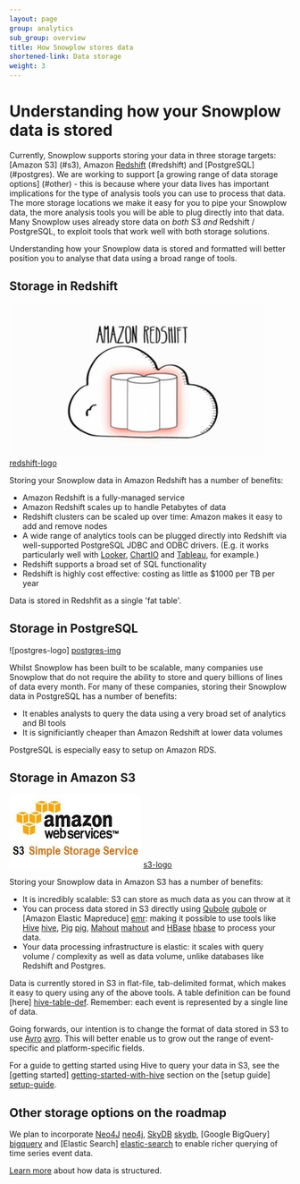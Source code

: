 ```yaml
---
layout: page
group: analytics
sub_group: overview
title: How Snowplow stores data
shortened-link: Data storage
weight: 3
---
```


# Understanding how your Snowplow data is stored

Currently, Snowplow supports storing your data in three storage targets: [Amazon S3] (#s3), Amazon [Redshift] (#redshift) and [PostgreSQL] (#postgres). We are working to support [a growing range of data storage options] (#other) - this is because where your data lives has important implications for the type of analysis tools you can use to process that data. The more storage locations we make it easy for you to pipe your Snowplow data, the more analysis tools you will be able to plug directly into that data. Many Snowplow uses already store data on _both_ S3 _and_ Redshift / PostgreSQL, to exploit tools that work well with both storage solutions. 

Understanding how your Snowplow data is stored and formatted will better position you to analyse that data using a broad range of tools.

<h2><a name="redshift">Storage in Redshift</a></h2>

![redshift-logo] [redshift-logo]

Storing your Snowplow data in Amazon Redshift has a number of benefits:

* Amazon Redshift is a fully-managed service
* Amazon Redshift scales up to handle Petabytes of data
* Redshift clusters can be scaled up over time: Amazon makes it easy to add and remove nodes
* A wide range of analytics tools can be plugged directly into Redshift via well-supported PostgreSQL JDBC and ODBC drivers. (E.g. it works particularly well with [Looker][looker], [ChartIO][chartio] and [Tableau][tableau], for example.) 
* Redshift supports a broad set of SQL functionality
* Redshift is highly cost effective: costing as little as $1000 per TB per year

Data is stored in Redshfit as a single 'fat table'.

<h2><a name="postgres">Storage in PostgreSQL</a></h2>

![postgres-logo] [postgres-img]

Whilst Snowplow has been built to be scalable, many companies use Snowplow that do not require the ability to store and query billions of lines of data every month. For many of these companies, storing their Snowplow data in PostgreSQL has a number of benefits:

* It enables analysts to query the data using a very broad set of analytics and BI tools
* It is significiantly cheaper than Amazon Redshift at lower data volumes

PostgreSQL is especially easy to setup on Amazon RDS.

<h2><a name="s3">Storage in Amazon S3</a></h2>

![s3-logo] [s3-logo]

Storing your Snowplow data in Amazon S3 has a number of benefits:

* It is incredibly scalable: S3 can store as much data as you can throw at it
* You can process data stored in S3 directly using [Qubole] [qubole] or [Amazon Elastic Mapreduce] [emr]: making it possible to use tools like [Hive] [hive], [Pig] [pig], [Mahout] [mahout] and [HBase] [hbase] to process your data. 
* Your data processing infrastructure is elastic: it scales with query volume / complexity as well as data volume, unlike databases like Redshift and Postgres.

Data is currently stored in S3 in flat-file, tab-delimited format, which makes it easy to query using any of the above tools. A table definition can be found [here] [hive-table-def]. Remember: each event is represented by a single line of data.

Going forwards, our intention is to change the format of data stored in S3 to use [Avro] [avro]. This will better enable us to grow out the range of event-specific and platform-specific fields.

For a guide to getting started using Hive to query your data in S3, see the [getting started] [getting-started-with-hive] section on the [setup guide] [setup-guide].



<h2><a name="other">Other storage options on the roadmap</a></h2>

We plan to incorporate [Neo4J] [neo4j], [SkyDB] [skydb], [Google BigQuery] [bigquery] and [Elastic Search] [elastic-search] to enable richer querying of time series event data.


[Learn more][table-structure] about how data is structured.


[apachehive]: #apachehive
[infobright]: #infobright
[infobright-website]: http://www.infobright.org/
[wiki]: http://github.com/snowplow/snowplow/wiki
[github-repo]: http://github.com/snowplow/snowplow
[s3]: http://aws.amazon.com/s3/
[serde]: https://github.com/snowplow/snowplow/tree/master/3-etl/hive/snowplow-log-deserializers
[table-structure]: snowplow-table-structure.html
[hive]: http://hive.apache.org/
[emr]: http://aws.amazon.com/elasticmapreduce/
[emr-cli]: http://aws.amazon.com/developertools/2264
[tableau]: http://www.tableausoftware.com/
[microstrategy]: http://www.microstrategy.co.uk/
[r]: http://www.r-project.org/
[table-structure]: snowplow-table-structure.html
[hosted-serde]: https://github.com/snowplow/snowplow/wiki/Hosted-assets
[emr-etl-runner]: https://github.com/snowplow/snowplow/wiki/hive-etl-setup
[hive]: http://hive.apache.org/
[pig]: http://pig.apache.org/
[mahout]: http://mahout.apache.org/
[hbase]: http://hbase.apache.org/
[hive-table-def]: https://github.com/snowplow/snowplow/blob/master/4-storage/hive-storage/hiveql/table-def.q
[getting-started-with-hive]: https://github.com/snowplow/snowplow/wiki/Running-Hive-using-the-command-line-tools
[setup-guide]: https://github.com/snowplow/snowplow/wiki/Setting-up-Snowplow
[s3-logo]: /assets/img/amazon_s3_logo.jpg
[redshift]: http://aws.amazon.com/redshift/
[skydb]: http://skydb.io/
[infobright-logo]: /assets/img/infobright_logo.JPG
[avro]: http://avro.apache.org/
[redshift-logo]: /assets/img/amazon-redshift.png
[chartio]: http://chartio.com/
[tableau]: http://www.tableausoftware.com/
[neo4j]: http://www.neo4j.org/
[postgres-img]: /assets/img/analytics/tools/postgres.png
[emr]: http://aws.amazon.com/elasticmapreduce/
[qubole]: http://qubole.com/
[looker]: http://looker.com/
[bigquery]: http://www.elasticsearch.org/
[elastic-search]: http://www.elasticsearch.org/
